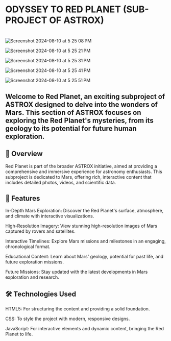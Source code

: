 
<h1>ODYSSEY TO RED PLANET (SUB-PROJECT OF ASTROX)<h1></h1>



![Screenshot 2024-08-10 at 5 25 08 PM](https://github.com/user-attachments/assets/16949117-dc9c-454f-b010-6258101bb500)






![Screenshot 2024-08-10 at 5 25 21 PM](https://github.com/user-attachments/assets/4179a65c-79cc-494c-be07-b4460cec13b0)



![Screenshot 2024-08-10 at 5 25 31 PM](https://github.com/user-attachments/assets/93adcd23-57ab-4485-a8d0-8ba9923ba6e1)



![Screenshot 2024-08-10 at 5 25 41 PM](https://github.com/user-attachments/assets/86a76c21-bfa8-4da1-9cb0-0598ce61332d)



![Screenshot 2024-08-10 at 5 25 51 PM](https://github.com/user-attachments/assets/1c935095-14db-4a20-a0e5-44bd58f402e6)


Welcome to Red Planet, an exciting subproject of ASTROX designed to delve into the wonders of Mars. This section of ASTROX focuses on exploring the Red Planet's mysteries, from its geology to its potential for future human exploration.
-------------------------------------------------------------------------------------------------------------------------------------------------------------------------------------------------------------------------------------------

🚀 Overview
------------
Red Planet is part of the broader ASTROX initiative, aimed at providing a comprehensive and immersive experience for astronomy enthusiasts. This subproject is dedicated to Mars, offering rich, interactive content that includes detailed photos, videos, and scientific data.

🌌 Features
------------
In-Depth Mars Exploration: Discover the Red Planet's surface, atmosphere, and climate with interactive visualizations.

High-Resolution Imagery: View stunning high-resolution images of Mars captured by rovers and satellites.

Interactive Timelines: Explore Mars missions and milestones in an engaging, chronological format.

Educational Content: Learn about Mars' geology, potential for past life, and future exploration missions.

Future Missions: Stay updated with the latest developments in Mars exploration and research.


🛠️ Technologies Used
--------------------
HTML5: For structuring the content and providing a solid foundation.

CSS: To style the project with modern, responsive designs.

JavaScript: For interactive elements and dynamic content, bringing the Red Planet to life.


